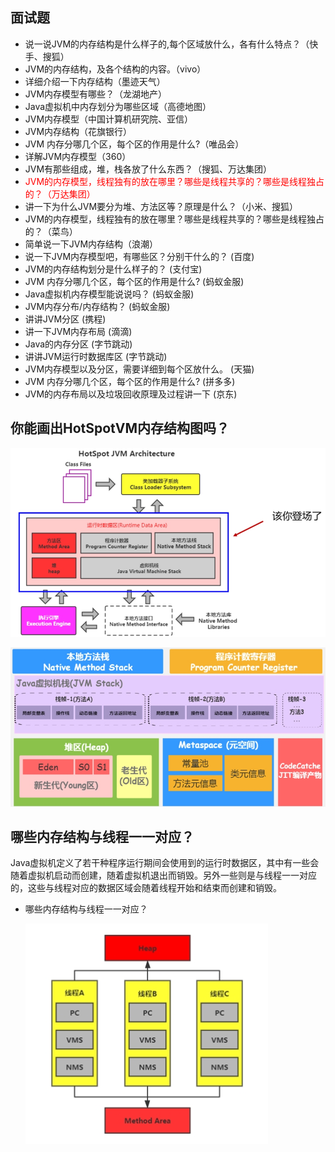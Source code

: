 ## 面试题

- 说一说JVM的内存结构是什么样子的,每个区域放什么，各有什么特点？（快手、搜狐）
- JVM的内存结构，及各个结构的内容。（vivo）
- 详细介绍一下内存结构（墨迹天气）
- JVM内存模型有哪些？（龙湖地产）
- Java虚拟机中内存划分为哪些区域（高德地图）
- JVM内存模型（中国计算机研究院、亚信）
- JVM内存结构（花旗银行）
- JVM 内存分哪几个区，每个区的作用是什么?（唯品会）
- 详解JVM内存模型（360）
- JVM有那些组成，堆，栈各放了什么东西？（搜狐、万达集团）
- <font color = 'red'>JVM的内存模型，线程独有的放在哪里？哪些是线程共享的？哪些是线程独占的？（万达集团）</font>
- 讲一下为什么JVM要分为堆、方法区等？原理是什么？（小米、搜狐）
- JVM的内存模型，线程独有的放在哪里？哪些是线程共享的？哪些是线程独占的？（菜鸟）
- 简单说一下JVM内存结构（浪潮）
- 说一下JVM内存模型吧，有哪些区？分别干什么的？ (百度)
- JVM的内存结构划分是什么样子的？ (支付宝)
- JVM 内存分哪几个区，每个区的作用是什么?  (蚂蚁金服)
- Java虚拟机内存模型能说说吗？  (蚂蚁金服)
- JVM内存分布/内存结构？ (蚂蚁金服)
- 讲讲JVM分区  (携程)
- 讲一下JVM内存布局  (滴滴)
- Java的内存分区  (字节跳动)
- 讲讲JVM运行时数据库区  (字节跳动)
- JVM内存模型以及分区，需要详细到每个区放什么。 (天猫)
- JVM 内存分哪几个区，每个区的作用是什么?  (拼多多)
- JVM的内存布局以及垃圾回收原理及过程讲一下 (京东)

 ## 你能画出HotSpotVM内存结构图吗？

![](images/1.HotSpotVM内存结构图.jpeg)

![](images/2.HotSpotVM内存结构图.jpeg)

## 哪些内存结构与线程一一对应？

Java虚拟机定义了若干种程序运行期间会使用到的运行时数据区，其中有一些会随着虚拟机启动而创建，随着虚拟机退出而销毁。另外一些则是与线程一一对应的，这些与线程对应的数据区域会随着线程开始和结束而创建和销毁。

- 哪些内存结构与线程一一对应？

  ![](images/3.内存结构与线程对应关系.jpeg)







